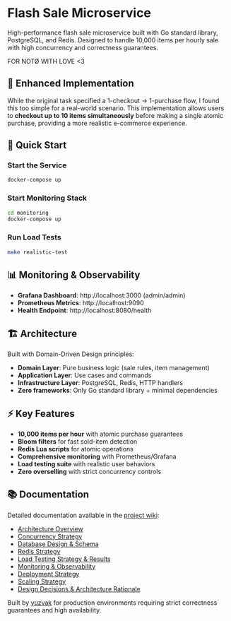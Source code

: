 # Flash Sale Microservice

High-performance flash sale microservice built with Go standard library, PostgreSQL, and Redis. Designed to handle 10,000 items per hourly sale with high concurrency and correctness guarantees.

FOR NOTØ WITH LOVE <3

## 🎯 Enhanced Implementation

While the original task specified a 1-checkout → 1-purchase flow, I found this too simple for a real-world scenario. This implementation allows users to **checkout up to 10 items simultaneously** before making a single atomic purchase, providing a more realistic e-commerce experience.

## 🚀 Quick Start

### Start the Service
```bash
docker-compose up
```

### Start Monitoring Stack
```bash
cd monitoring
docker-compose up
```

### Run Load Tests
```bash
make realistic-test
```

## 📊 Monitoring & Observability

- **Grafana Dashboard**: http://localhost:3000 (admin/admin)
- **Prometheus Metrics**: http://localhost:9090
- **Health Endpoint**: http://localhost:8080/health

## 🏗️ Architecture

Built with Domain-Driven Design principles:

- **Domain Layer**: Pure business logic (sale rules, item management)
- **Application Layer**: Use cases and commands
- **Infrastructure Layer**: PostgreSQL, Redis, HTTP handlers
- **Zero frameworks**: Only Go standard library + minimal dependencies

## ⚡ Key Features

- **10,000 items per hour** with atomic purchase guarantees
- **Bloom filters** for fast sold-item detection
- **Redis Lua scripts** for atomic operations
- **Comprehensive monitoring** with Prometheus/Grafana
- **Load testing suite** with realistic user behaviors
- **Zero overselling** with strict concurrency controls

## 📚 Documentation

Detailed documentation available in the [project wiki](https://github.com/yuzvak/flashsale-service/wiki):

- [Architecture Overview](https://github.com/yuzvak/flashsale-service/wiki/Architecture-Overview)
- [Concurrency Strategy](https://github.com/yuzvak/flashsale-service/wiki/Concurrency-Strategy)  
- [Database Design & Schema](https://github.com/yuzvak/flashsale-service/wiki/Database-Design-&-Schema)
- [Redis Strategy](https://github.com/yuzvak/flashsale-service/wiki/Redis-Strategy)
- [Load Testing Strategy & Results](https://github.com/yuzvak/flashsale-service/wiki/Load-Testing-Strategy-&-Results)
- [Monitoring & Observability](https://github.com/yuzvak/flashsale-service/wiki/Monitoring-&-Observability)
- [Deployment Strategy](https://github.com/yuzvak/flashsale-service/wiki/Deployment-Strategy)
- [Scaling Strategy](https://github.com/yuzvak/flashsale-service/wiki/Scaling-Strategy)
- [Design Decisions & Architecture Rationale](https://github.com/yuzvak/flashsale-service/wiki/Design-Decisions-&-Architecture-Rationale)

Built by [yuzvak](https://t.me.yuzvak) for production environments requiring strict correctness guarantees and high availability.